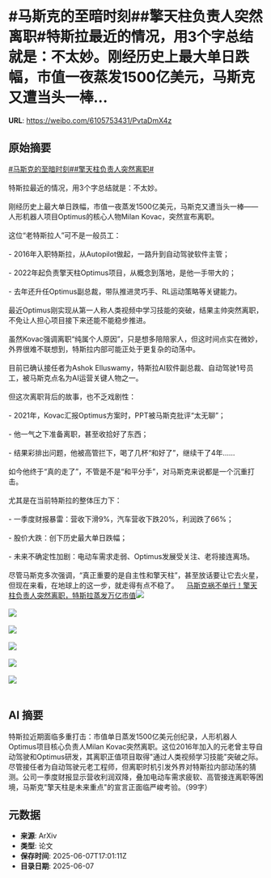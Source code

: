 # #马斯克的至暗时刻##擎天柱负责人突然离职#特斯拉最近的情况，用3个字总结就是：不太妙。刚经历史上最大单日跌幅，市值一夜蒸发1500亿美元，马斯克又遭当头一棒...

**URL**: https://weibo.com/6105753431/PvtaDmX4z

## 原始摘要

<a href="https://m.weibo.cn/search?containerid=231522type%3D1%26t%3D10%26q%3D%23%E9%A9%AC%E6%96%AF%E5%85%8B%E7%9A%84%E8%87%B3%E6%9A%97%E6%97%B6%E5%88%BB%23&amp;extparam=%23%E9%A9%AC%E6%96%AF%E5%85%8B%E7%9A%84%E8%87%B3%E6%9A%97%E6%97%B6%E5%88%BB%23" data-hide=""><span class="surl-text">#马斯克的至暗时刻#</span></a><a href="https://m.weibo.cn/search?containerid=231522type%3D1%26t%3D10%26q%3D%23%E6%93%8E%E5%A4%A9%E6%9F%B1%E8%B4%9F%E8%B4%A3%E4%BA%BA%E7%AA%81%E7%84%B6%E7%A6%BB%E8%81%8C%23&amp;extparam=%23%E6%93%8E%E5%A4%A9%E6%9F%B1%E8%B4%9F%E8%B4%A3%E4%BA%BA%E7%AA%81%E7%84%B6%E7%A6%BB%E8%81%8C%23" data-hide=""><span class="surl-text">#擎天柱负责人突然离职#</span></a><br><br>特斯拉最近的情况，用3个字总结就是：不太妙。<br><br>刚经历史上最大单日跌幅，市值一夜蒸发1500亿美元，马斯克又遭当头一棒——  <br>人形机器人项目Optimus的核心人物Milan Kovac，突然宣布离职。<br><br>这位“老特斯拉人”可不是一般员工：<br><br>- 2016年入职特斯拉，从Autopilot做起，一路升到自动驾驶软件主管；<br>    <br>- 2022年起负责擎天柱Optimus项目，从概念到落地，是他一手带大的；<br>    <br>- 去年还升任Optimus副总裁，带队推进灵巧手、RL运动策略等关键能力。<br>    <br>最近Optimus刚实现从第一人称人类视频中学习技能的突破，结果主帅突然离职，不免让人担心项目接下来还能不能稳步推进。<br><br>虽然Kovac强调离职“纯属个人原因”，只是想多陪陪家人，但这时间点实在微妙，  <br>外界很难不联想到，特斯拉内部可能正处于更复杂的动荡中。<br><br>目前已确认接任者为Ashok Elluswamy，特斯拉AI软件副总裁、自动驾驶1号员工，被马斯克点名为AI运营关键人物之一。<br><br>但这次离职背后的故事，也不乏戏剧性：<br><br>- 2021年，Kovac汇报Optimus方案时，PPT被马斯克批评“太无聊”；<br>    <br>- 他一气之下准备离职，甚至收拾好了东西；<br>    <br>- 结果彩排出问题，他被高管拦下，喝了几杯“和好了”，继续干了4年……<br>    <br>如今他终于“真的走了”，不管是不是“和平分手”，对马斯克来说都是一个沉重打击。<br><br>尤其是在当前特斯拉的整体压力下：<br><br>- 一季度财报暴雷：营收下滑9%，汽车营收下跌20%，利润跌了66%；<br>    <br>- 股价大跌：创下历史最大单日跌幅；<br>    <br>- 未来不确定性加剧：电动车需求走弱、Optimus发展受关注、老将接连离场。<br>    <br>尽管马斯克多次强调，“真正重要的是自主性和擎天柱”，甚至放话要让它去火星，但现在来看，在地球上的这一步，就走得有点不稳了。<a href="https://weibo.cn/sinaurl?u=https%3A%2F%2Fmp.weixin.qq.com%2Fs%2FUJnMiYsULvdEI0qHFwrc5A" data-hide=""><span class="url-icon"><img style="width: 1rem;height: 1rem" src="https://h5.sinaimg.cn/upload/2015/09/25/3/timeline_card_small_web_default.png" referrerpolicy="no-referrer"></span><span class="surl-text">马斯克祸不单行！擎天柱负责人突然离职，特斯拉蒸发万亿市值</span></a><img style="" src="https://tvax4.sinaimg.cn/large/006Fd7o3ly1i271zo1k0uj30bq08kdgi.jpg" referrerpolicy="no-referrer"><br><br><img style="" src="https://tvax4.sinaimg.cn/large/006Fd7o3ly1i271zo08jcg30fc054t9b.gif" referrerpolicy="no-referrer"><br><br><img style="" src="https://tvax1.sinaimg.cn/large/006Fd7o3ly1i271zo2femj30fc0fcjs3.jpg" referrerpolicy="no-referrer"><br><br><img style="" src="https://tvax1.sinaimg.cn/large/006Fd7o3ly1i271zo274lg30fc0cm75h.gif" referrerpolicy="no-referrer"><br><br><img style="" src="https://tvax2.sinaimg.cn/large/006Fd7o3ly1i271zo0kbfj30fd09owew.jpg" referrerpolicy="no-referrer"><br><br><img style="" src="https://tvax4.sinaimg.cn/large/006Fd7o3ly1i271zpun5dg30fc08k4qs.gif" referrerpolicy="no-referrer"><br><br>

## AI 摘要

特斯拉近期面临多重打击：市值单日蒸发1500亿美元创纪录，人形机器人Optimus项目核心负责人Milan Kovac突然离职。这位2016年加入的元老曾主导自动驾驶和Optimus研发，其离职正值项目取得"通过人类视频学习技能"突破之际。尽管接任者为自动驾驶元老工程师，但离职时机引发外界对特斯拉内部动荡的猜测。公司一季度财报显示营收利润双降，叠加电动车需求疲软、高管接连离职等困境，马斯克"擎天柱是未来重点"的宣言正面临严峻考验。（99字）

## 元数据

- **来源**: ArXiv
- **类型**: 论文
- **保存时间**: 2025-06-07T17:01:11Z
- **目录日期**: 2025-06-07
